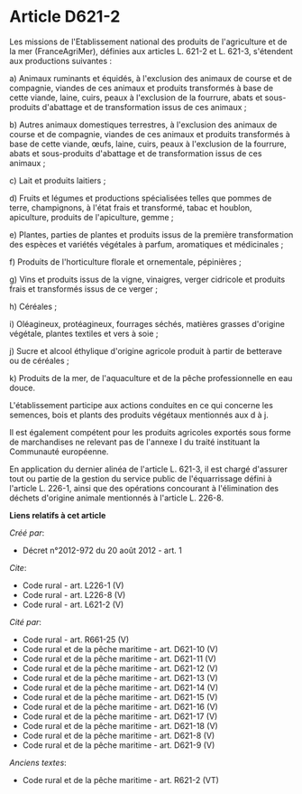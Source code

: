 # Article D621-2

Les missions de l'Etablissement national des produits de l'agriculture et de la mer (FranceAgriMer), définies aux articles L.
621-2 et L. 621-3, s'étendent aux productions suivantes : 

a) Animaux ruminants et équidés, à l'exclusion des animaux de course et de compagnie, viandes de ces animaux et produits
transformés à base de cette viande, laine, cuirs, peaux à l'exclusion de la fourrure, abats et sous-produits d'abattage et de
transformation issus de ces animaux ; 

b) Autres animaux domestiques terrestres, à l'exclusion des animaux de course et de compagnie, viandes de ces animaux et
produits transformés à base de cette viande, œufs, laine, cuirs, peaux à l'exclusion de la fourrure, abats et sous-produits
d'abattage et de transformation issus de ces animaux ; 

c) Lait et produits laitiers ; 

d) Fruits et légumes et productions spécialisées telles que pommes de terre, champignons, à l'état frais et transformé, tabac
et houblon, apiculture, produits de l'apiculture, gemme ; 

e) Plantes, parties de plantes et produits issus de la première transformation des espèces et variétés végétales à parfum,
aromatiques et médicinales ; 

f) Produits de l'horticulture florale et ornementale, pépinières ; 

g) Vins et produits issus de la vigne, vinaigres, verger cidricole et produits frais et transformés issus de ce verger ; 

h) Céréales ; 

i) Oléagineux, protéagineux, fourrages séchés, matières grasses d'origine végétale, plantes textiles et vers à soie ; 

j) Sucre et alcool éthylique d'origine agricole produit à partir de betterave ou de céréales ; 

k) Produits de la mer, de l'aquaculture et de la pêche professionnelle en eau douce. 

L'établissement participe aux actions conduites en ce qui concerne les semences, bois et plants des produits végétaux
mentionnés aux d à j. 

Il est également compétent pour les produits agricoles exportés sous forme de marchandises ne relevant pas de l'annexe I du
traité instituant la Communauté européenne. 

En application du dernier alinéa de l'article L. 621-3, il est chargé d'assurer tout ou partie de la gestion du service
public de l'équarrissage défini à l'article L. 226-1, ainsi que des opérations concourant à l'élimination des déchets
d'origine animale mentionnés à l'article L. 226-8.

**Liens relatifs à cet article**

_Créé par_:

  - Décret n°2012-972 du 20 août 2012 - art. 1

_Cite_:

  - Code rural - art. L226-1 (V)
  - Code rural - art. L226-8 (V)
  - Code rural - art. L621-2 (V)

_Cité par_:

  - Code rural - art. R661-25 (V)
  - Code rural et de la pêche maritime - art. D621-10 (V)
  - Code rural et de la pêche maritime - art. D621-11 (V)
  - Code rural et de la pêche maritime - art. D621-12 (V)
  - Code rural et de la pêche maritime - art. D621-13 (V)
  - Code rural et de la pêche maritime - art. D621-14 (V)
  - Code rural et de la pêche maritime - art. D621-15 (V)
  - Code rural et de la pêche maritime - art. D621-16 (V)
  - Code rural et de la pêche maritime - art. D621-17 (V)
  - Code rural et de la pêche maritime - art. D621-18 (V)
  - Code rural et de la pêche maritime - art. D621-8 (V)
  - Code rural et de la pêche maritime - art. D621-9 (V)

_Anciens textes_:

  - Code rural et de la pêche maritime - art. R621-2 (VT)
